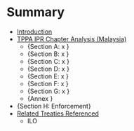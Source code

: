 # Summary

* [Introduction](README.md)
* [TPPA IPR Chapter Analysis (Malaysia)](tppa_ipr_chapter_analysis_malaysia.md)
   * {Section A: x }
   * {Section B: x }
   * {Section C: x }
   * {Section D: x }
   * {Section E: x }
   * {Section F: x }
   * {Section G: x }
   * {Annex }
* {Section H: Enforcement}
* [Related Treaties Referenced](related_treaties_referenced.md)
   * ILO

